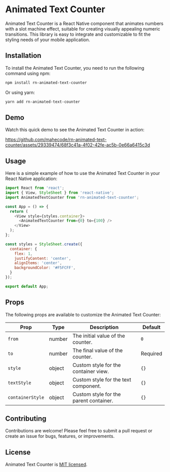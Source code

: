# Animated Text Counter

Animated Text Counter is a React Native component that animates numbers with a slot machine effect, suitable for creating visually appealing numeric transitions. This library is easy to integrate and customizable to fit the styling needs of your mobile application.

## Installation

To install the Animated Text Counter, you need to run the following command using npm:

```bash
npm install rn-animated-text-counter
```

Or using yarn:

```bash
yarn add rn-animated-text-counter
```
## Demo

Watch this quick demo to see the Animated Text Counter in action:

https://github.com/mahecode/rn-animated-text-counter/assets/29339474/68f3c41a-4f02-42fe-ac5b-0e66a6415c3d

## Usage

Here is a simple example of how to use the Animated Text Counter in your React Native application:

```javascript
import React from 'react';
import { View, StyleSheet } from 'react-native';
import AnimatedTextCounter from 'rn-animated-text-counter';

const App = () => {
  return (
    <View style={styles.container}>
      <AnimatedTextCounter from={0} to={100} />
    </View>
  );
};

const styles = StyleSheet.create({
  container: {
    flex: 1,
    justifyContent: 'center',
    alignItems: 'center',
    backgroundColor: '#F5FCFF',
  }
});

export default App;
```

## Props

The following props are available to customize the Animated Text Counter:

| Prop            | Type   | Description                              | Default  |
|-----------------|--------|------------------------------------------|----------|
| `from`          | number | The initial value of the counter.        | `0`      |
| `to`            | number | The final value of the counter.          | Required |
| `style`         | object | Custom style for the container view.     | `{}`     |
| `textStyle`     | object | Custom style for the text component.     | `{}`     |
| `containerStyle`| object | Custom style for the parent container.   | `{}`     |



## Contributing

Contributions are welcome! Please feel free to submit a pull request or create an issue for bugs, features, or improvements.

## License

Animated Text Counter is [MIT licensed](./LICENSE).





